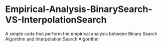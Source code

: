 # Empirical-Analysis-BinarySearch-VS-InterpolationSearch
A simple code that perform the empirical analysis between Binary Search Algorithm and Interpolation Search Algorithm
